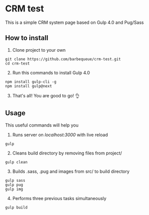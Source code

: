 # CRM test

This is a simple CRM system page based on Gulp 4.0 and Pug/Sass

## How to install

1. Clone project to your own
```
git clone https://github.com/barbequeue/crm-test.git
cd crm-test
```

2. Run this commands to install Gulp 4.0
```
npm install gulp-cli -g
npm install gulp@next
```

3. That's all! You are good to go! :ok_hand:

## Usage

This useful commands will help you

1. Runs server on _localhost:3000_ with live reload
```
gulp
```

2. Cleans build directory by removing files from project/
```
gulp clean
```

3. Builds .sass, .pug and images from src/ to build directory
```
gulp sass
gulp pug
gulp img
```

4. Performs three previous tasks simultaneously
```
gulp build
```
